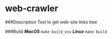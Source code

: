 # web-crawler
###Description
Tool to get web-site links tree

###Build
***MacOS*** `make build_osx`
***Linux*** `make build`
